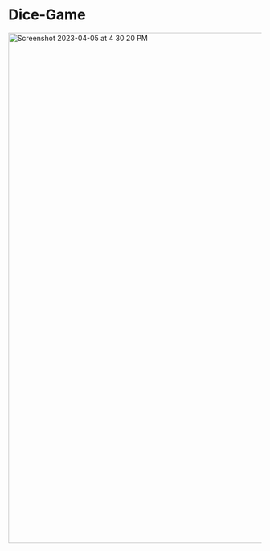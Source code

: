 # Dice-Game
<img width="1015" alt="Screenshot 2023-04-05 at 4 30 20 PM" src="https://user-images.githubusercontent.com/114898150/230061743-75b93ac5-fa51-4b40-b7e7-6b3c7c23cc2f.png">
